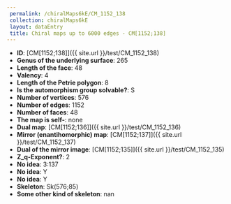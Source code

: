 ```yaml
--- 
 permalink: /chiralMaps6kE/CM_1152_138 
 collection: chiralMaps6kE
 layout: dataEntry
 title: Chiral maps up to 6000 edges - CM[1152;138]
---
```


- **ID**: [CM[1152;138]]({{ site.url }}/test/CM_1152_138)
- **Genus of the underlying surface**: 265
- **Length of the face**: 48
- **Valency**: 4
- **Length of the Petrie polygon**: 8
- **Is the automorphism group solvable?**: S
- **Number of vertices**: 576
- **Number of edges**: 1152
- **Number of faces**: 48
- **The map is self-**: none
- **Dual map**: [CM[1152;136]]({{ site.url }}/test/CM_1152_136)
- **Mirror (enantihomorphic) map**: [CM[1152;137]]({{ site.url }}/test/CM_1152_137)
- **Dual of the mirror image**: [CM[1152;135]]({{ site.url }}/test/CM_1152_135)
- **Z_q-Exponent?**: 2
- **No idea**:  3:137
- **No idea**: Y
- **No idea**: Y
- **Skeleton**: Sk(576;85)
- **Some other kind of skeleton**: nan
